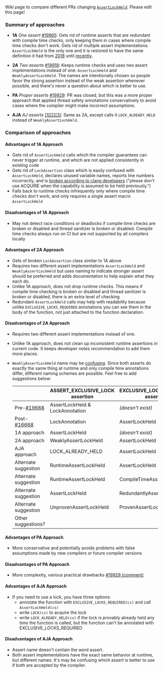 Wiki page to compare different PRs changing [`AssertLockHeld`](https://github.com/bitcoin/bitcoin/blob/be3af4f31089726267ce2dbdd6c9c153bb5aeae1/src/sync.h#L79). Please edit this page!

### Summary of approaches

- **1A** *One assert* [#19865](https://github.com/bitcoin/bitcoin/pull/19865): Gets rid of runtime asserts that are redundant with compile time checks, only keeping them in cases where compile time checks don't work. Gets rid of multiple assert implementations. `AssertLockHeld` is the only one and it is restored to have the same definition it had from [2018](https://github.com/bitcoin/bitcoin/pull/13423) until [recently](https://github.com/bitcoin/bitcoin/pull/19668).

- **2A** *Two asserts* [#19918](https://github.com/bitcoin/bitcoin/pull/19918): Keeps runtime checks and uses two assert implementations instead of one: `AssertLockHeld` and `WeaklyAssertLockHeld`. The names are intentionally chosen so people favor the strong assertion instead of the weak assertion whenever possible, and there's never a question about which is better to use.

- **PA** *Proper asserts* [#19929](https://github.com/bitcoin/bitcoin/pull/19929): PR was closed, but this was a more proper approach that applied thread safety annotations conservatively to avoid cases where the compiler might make incorrect assumptions.

- **AJA** *AJ asserts* [[1]](https://github.com/bitcoin/bitcoin/pull/19918#discussion_r485102739)[[2]](https://github.com/bitcoin/bitcoin/pull/19918#discussion_r488282255)[[3]](https://github.com/bitcoin/bitcoin/pull/19918#discussion_r490472714): Same as 2A, except calls it  `LOCK_ALREADY_HELD` instead of `WeaklyAssertLockHeld`.

### Comparison of approaches

#### Advantages of 1A Approach

- Gets rid of `AssertLockHeld` calls which the compiler guarantees can never trigger at runtime, and which are not applied consistently in existing code
- Gets rid of `LockAssertion` class which is easily confused with `AssertLockHeld`, declares unused variable names, reports line numbers incorrectly, and is [broken according to clang developers](https://reviews.llvm.org/D87629#2272676) ("please don't use ACQUIRE when the capability is assumed to be held previously.")
- Falls back to runtime checks infrequently only where compile time checks don't work, and only requires a single assert macro `AssertLockHeld` 

#### Disadvantages of 1A Approach

- May not detect race conditions or deadlocks if compile time checks are broken or disabled and thread sanitizer is broken or disabled. Compile time checks always run on CI but are not supported by all compilers locally

#### Advantages of 2A Approach

- Gets of broken `LockAssertion` class similar to 1A above
- Requires two different assert implementations `AssertLockHeld` and `WeaklyAssertLockHeld` but uses naming to indicate stronger assert should be preferred and adds documentation to help explain what they each do.
- Unlike 1A approach, does not drop runtime checks. This means if compile time checking is broken or disabled and thread sanitizer is broken or disabled, there is an extra level of checking
- Redundant `AssertLockHeld` calls may help with readability because unlike `EXCLUSIVE_LOCKS_REQUIRED` annotations you can see them in the body of the function, not just attached to the function declaration.

#### Disadvantages of 2A Approach

- Requires two different assert implementations instead of one.
- Unlike 1A approach, does not clean up inconsistent runtime assertions in current code. It keeps developer notes recommendation to add them more places.
- `WeaklyAssertLockHeld` name may be [confusing](https://github.com/bitcoin/bitcoin/pull/19918#issuecomment-694486228). Since both asserts do exactly the same thing at runtime and only compile time annotations differ, different naming schemes are possible. Feel free to add suggestions below:

  |                                                              | ASSERT_EXCLUSIVE_LOCK assertion | EXCLUSIVE_LOCKS_REQUIRED assertion |
  |--------------------------------------------------------------|---------------------------------|------------------------------------|
  | Pre-[#19668](https://github.com/bitcoin/bitcoin/pull/19668)  | AssertLockHeld & LockAnnotation | _(doesn't exist)_                  |
  | Post-[#16668](https://github.com/bitcoin/bitcoin/pull/19668) | LockAnnotation                  | AssertLockHeld                     |
  | 1A approach                                                  | AssertLockHeld                  | _(doesn't exist)_                  |
  | 2A approach                                                  | WeaklyAssertLockHeld            | AssertLockHeld                     |
  | AJA approach                                                 | LOCK_ALREADY_HELD               | AssertLockHeld                     |     
  | Alternate suggestion                                         | RuntimeAssertLockHeld           | AssertLockHeld                     |
  | Alternate suggestion                                         | RuntimeAssertLockHeld           | CompileTimeAssertLockHeld          |
  | Alternate suggestion                                         | AssertLockHeld                  | RedundantlyAssertLockHeld          |
  | Alternate suggestion                                         | UnprovenAssertLockHeld          | ProvenAssertLockHeld               |
  | Other suggestions?                                           |                                 |                                    |

#### Advantages of PA Approach

- More conservative and potentially avoids problems with false assumptions made by new compilers or future compiler versions

#### Disadvantages of PA Approach

- More complexity, various practical drawbacks [#19929 (comment)](https://github.com/bitcoin/bitcoin/pull/19929#issuecomment-690358411)

#### Advantages of AJA Approach

- If you need to use a lock, you have three options:
    * annotate the function with `EXCLUSIVE_LOCKS_REQUIRED(cs)` and call `AssertLockHeld(cs)`
    * write `LOCK(cs)` to acquire the lock
    * write `LOCK_ALREADY_HELD(cs)` if the lock is provably already held any time the function is called, but the function can't be annotated with EXCLUSIVE_LOCKS_REQUIRED

#### Disadvantages of AJA Approach
- Assert name doesn't contain the word assert.
- Both assert implementations have the exact same behavior at runtime, but different names. It's may be confusing which assert is better to use if both are accepted by the compiler.